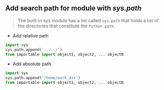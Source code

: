 ## Add search path for module with *sys.path*
> The built-in sys module has a list called `sys.path` that holds a list of the directories that constitute the `Python
path`.

- Add relative path
```python
import sys
sys.path.append('../../')
from importable import object1, object2, ... objectN
```

- Add absolute path
```python
import sys
sys.path.append('/home/work_dir')
from importable import object1, object2, ... objectN
```
